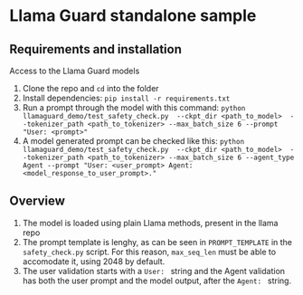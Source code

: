 # Llama Guard standalone sample

## Requirements and installation
Access to the Llama Guard models

1. Clone the repo and `cd` into the folder
2. Install dependencies: `pip install -r requirements.txt`
3. Run a prompt through the model with this command: `python llamaguard_demo/test_safety_check.py  --ckpt_dir <path_to_model>  --tokenizer_path <path_to_tokenizer> --max_batch_size 6 --prompt "User: <prompt>"`
4. A model generated prompt can be checked like this: `python llamaguard_demo/test_safety_check.py  --ckpt_dir <path_to_model>  --tokenizer_path <path_to_tokenizer> --max_batch_size 6 --agent_type Agent --prompt "User: <user_prompt> Agent: <model_response_to_user_prompt>."`

## Overview

1. The model is loaded using plain Llama methods, present in the llama repo
2. The prompt template is lenghy, as can be seen in `PROMPT_TEMPLATE` in the `safety_check.py` script. For this reason, `max_seq_len` must be able to accomodate it, using 2048 by default.
3. The user validation starts with a `User: ` string and the Agent validation has both the user prompt and the model output, after the `Agent: ` string.